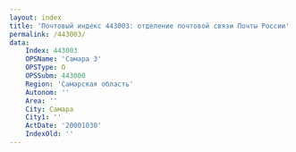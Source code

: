```yaml
---
layout: index
title: 'Почтовый индекс 443003: отделение почтовой связи Почты России'
permalink: /443003/
data:
    Index: 443003
    OPSName: 'Самара 3'
    OPSType: О
    OPSSubm: 443000
    Region: 'Самарская область'
    Autonom: ''
    Area: ''
    City: Самара
    City1: ''
    ActDate: '20001030'
    IndexOld: ''
---
```


